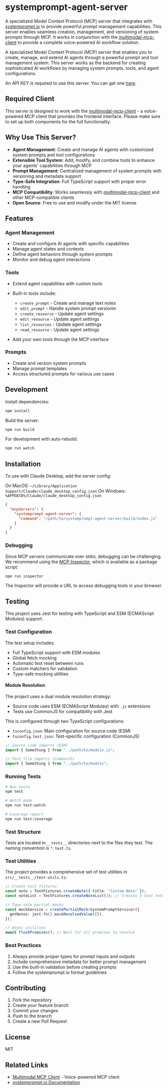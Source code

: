 # systemprompt-agent-server

A specialized Model Context Protocol (MCP) server that integrates with [systemprompt.io](https://systemprompt.io) to provide powerful prompt management capabilities. This server enables
seamless creation, management, and versioning of system prompts through MCP. It works in conjunction with the [multimodal-mcp-client](https://github.com/Ejb503/multimodal-mcp-client) to
provide a complete voice-powered AI workflow solution.

A specialized Model Context Protocol (MCP) server that enables you to create, manage, and extend AI agents through a powerful prompt and tool management system. This server works as the backend for creating sophisticated AI workflows by managing system prompts, tools, and agent configurations.

An API KEY is required to use this server. You can get one [here](https://systemprompt.io/console).

## Required Client

This server is designed to work with the [multimodal-mcp-client](https://github.com/Ejb503/multimodal-mcp-client) - a voice-powered MCP client that provides the frontend interface. Please make sure to set up both components for the full functionality.

## Why Use This Server?

- **Agent Management**: Create and manage AI agents with customized system prompts and tool configurations
- **Extensible Tool System**: Add, modify, and combine tools to enhance your agents' capabilities through MCP
- **Prompt Management**: Centralized management of system prompts with versioning and metadata support
- **Type-Safe Integration**: Full TypeScript support with proper error handling
- **MCP Compatibility**: Works seamlessly with [multimodal-mcp-client](https://github.com/Ejb503/multimodal-mcp-client) and other MCP-compatible clients
- **Open Source**: Free to use and modify under the MIT license

## Features

### Agent Management

- Create and configure AI agents with specific capabilities
- Manage agent states and contexts
- Define agent behaviors through system prompts
- Monitor and debug agent interactions

### Tools

- Extend agent capabilities with custom tools
- Built-in tools include:

  - `create_prompt` - Create and manage text notes
  - `edit_prompt` - Handle system prompt versionin
  - `create_resource` - Update agent settings
  - `edit_resource` - Update agent settings
  - `list_resources` - Update agent settings
  - `read_resource` - Update agent settings

- Add your own tools through the MCP interface

### Prompts

- Create and version system prompts
- Manage prompt templates
- Access structured prompts for various use cases

## Development

Install dependencies:

```bash
npm install
```

Build the server:

```bash
npm run build
```

For development with auto-rebuild:

```bash
npm run watch
```

## Installation

To use with Claude Desktop, add the server config:

On MacOS: `~/Library/Application Support/Claude/claude_desktop_config.json`
On Windows: `%APPDATA%/Claude/claude_desktop_config.json`

```json
{
  "mcpServers": {
    "systemprompt-agent-server": {
      "command": "/path/to/systemprompt-agent-server/build/index.js"
    }
  }
}
```

### Debugging

Since MCP servers communicate over stdio, debugging can be challenging. We recommend using the [MCP Inspector](https://github.com/modelcontextprotocol/inspector), which is available as a package script:

```bash
npm run inspector
```

The Inspector will provide a URL to access debugging tools in your browser.

## Testing

This project uses Jest for testing with TypeScript and ESM (ECMAScript Modules) support.

### Test Configuration

The test setup includes:

- Full TypeScript support with ESM modules
- Global fetch mocking
- Automatic test reset between runs
- Custom matchers for validation
- Type-safe mocking utilities

#### Module Resolution

The project uses a dual module resolution strategy:

- Source code uses ESM (ECMAScript Modules) with `.js` extensions
- Tests use CommonJS for compatibility with Jest

This is configured through two TypeScript configurations:

- `tsconfig.json`: Main configuration for source code (ESM)
- `tsconfig.test.json`: Test-specific configuration (CommonJS)

```typescript
// Source code imports (ESM)
import { Something } from "../path/to/module.js";

// Test file imports (CommonJS)
import { Something } from "../path/to/module";
```

### Running Tests

```bash
# Run tests
npm test

# Watch mode
npm run test:watch

# Coverage report
npm run test:coverage
```

### Test Structure

Tests are located in `__tests__` directories next to the files they test. The naming convention is `*.test.ts`.

### Test Utilities

The project provides a comprehensive set of test utilities in `src/__tests__/test-utils.ts`:

```typescript
// Create test fixtures
const note = TestFixtures.createNote({ title: "Custom Note" });
const noteList = TestFixtures.createNoteList(3); // Creates 3 test notes

// Type-safe partial mocks
const mockService = createPartialMock<SystemPromptService>({
  getNotes: jest.fn().mockResolvedValue([]),
});

// Async utilities
await flushPromises(); // Wait for all promises to resolve
```

### Best Practices

1. Always provide proper types for prompt inputs and outputs
2. Include comprehensive metadata for better prompt management
3. Use the built-in validation before creating prompts
4. Follow the systemprompt.io format guidelines

## Contributing

1. Fork the repository
2. Create your feature branch
3. Commit your changes
4. Push to the branch
5. Create a new Pull Request

## License

MIT

## Related Links

- [Multimodal MCP Client](https://github.com/Ejb503/multimodal-mcp-client) - Voice-powered MCP client
- [systemprompt.io Documentation](https://systemprompt.io/docs)
